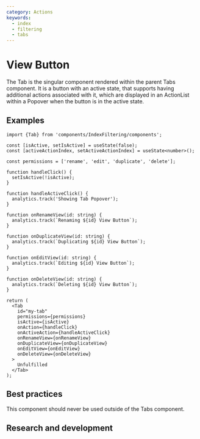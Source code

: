 ```yaml
---
category: Actions
keywords:
  - index
  - filtering
  - tabs
---
```


# View Button

The Tab is the singular component rendered within the parent Tabs component. It is a button with an active state, that supports having additional actions associated with it, which are displayed in an ActionList within a Popover when the button is in the active state.

## Examples

```tsx
import {Tab} from 'components/IndexFiltering/components';

const [isActive, setIsActive] = useState(false);
const [activeActionIndex, setActiveActionIndex] = useState<number>();

const permissions = ['rename', 'edit', 'duplicate', 'delete'];

function handleClick() {
  setIsActive(!isActive);
}

function handleActiveClick() {
  analytics.track('Showing Tab Popover');
}

function onRenameView(id: string) {
  analytics.track(`Renaming ${id} View Button`);
}

function onDuplicateView(id: string) {
  analytics.track(`Duplicating ${id} View Button`);
}

function onEditView(id: string) {
  analytics.track(`Editing ${id} View Button`);
}

function onDeleteView(id: string) {
  analytics.track(`Deleting ${id} View Button`);
}

return (
  <Tab
    id="my-tab"
    permissions={permissions}
    isActive={isActive}
    onAction={handleClick}
    onActiveAction={handleActiveClick}
    onRenameView={onRenameView}
    onDuplicateView={onDuplicateView}
    onEditView={onEditView}
    onDeleteView={onDeleteView}
  >
    Unfulfilled
  </Tab>
);
```

## Best practices

This component should never be used outside of the Tabs component.

## Research and development

